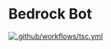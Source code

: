 # Bedrock Bot
[![.github/workflows/tsc.yml](https://github.com/Shadowsniper784/Bedrock-Bot/actions/workflows/tsc.yml/badge.svg)](https://github.com/Shadowsniper784/Bedrock-Bot/actions/workflows/tsc.yml)
